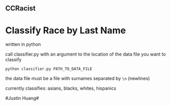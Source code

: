 CCRacist
-------------------------
Classify Race by Last Name
=======================

written in python

call classifier.py with an argument to the location of the data file you want to classify
	
	python classifier.py PATH_TO_DATA_FILE

the data file must be a file with surnames separated by `\n` (newlines)

currently classifies: asians, blacks, whites, hispanics

#Justin Huang#